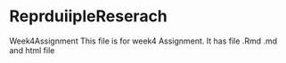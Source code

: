 # ReprduiipleReserach
Week4Assignment
This file is for week4 Assignment.  It has file .Rmd .md and html file
